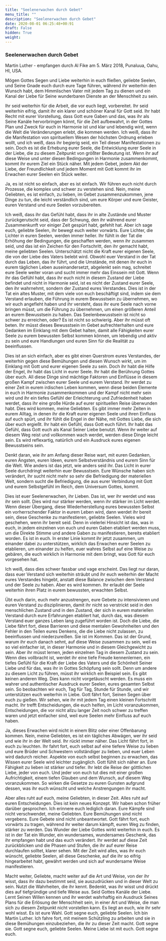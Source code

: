 ```yaml
---
title: "Seelenerwachen durch Gebet"
menu_title: ""
description: "Seelenerwachen durch Gebet"
date: 2020-08-01 06:25:48+00:91
draft: False
hidden: True
weight:
---
```

### Seelenerwachen durch Gebet

Martin Luther - empfangen durch Al Fike am 5. März 2018, Punaluua, Oahu, HI, USA.

Mögen Gottes Segen und Liebe weiterhin in euch fließen, geliebte Seelen, und Seine Gnade euch durch eure Tage führen, während ihr weiterhin den Wunsch habt, dem Himmlischen Vater mit jedem Tag zu dienen und ein Kanal der Liebe für Seine wunderbaren Dienste an der Menschheit zu sein.

Ihr seid weiterhin für die Arbeit, die vor euch liegt, vorbereitet. Ihr seid weiterhin eifrig, damit ihr ein klarer und schöner Kanal für Gott seid. Ihr habt Recht mit eurer Vorstellung, dass Gott eure Gaben und das, was ihr als Seine Kanäle hervorbringen könnt, für die Zeit aufbewahrt, in der Gottes Plan und Zweck für euch in Harmonie ist und klar und lebendig wird, wenn die Welt die Veränderungen erlebt, die kommen werden. Ich weiß, dass ihr die Manifestation von spirituellem Wesen der höchsten Ordnung erleben wollt, und ich weiß, dass ihr begierig seid, ein Teil dieser Manifestationen zu sein. Doch es ist die Erhebung eurer Seele, die Entwicklung eurer Seele in der Liebe, die zu diesem Zeitpunkt von größter Bedeutung ist. Wenn ihr auf diese Weise und unter diesen Bedingungen in Harmonie zusammenkommt, kommt ihr eurem Ziel ein Stück näher. Mit jedem Gebet, jedem Akt der Liebe, der Freundlichkeit und jedem Moment mit Gott kommt ihr im Erwachen eurer Seelen ein Stück weiter.

Ja, es ist nicht so einfach, aber es ist einfach. Wir führen euch nicht durch Prozesse, die komplex und schwer zu verstehen sind. Nein, meine Geliebten, es ist einfach, zu lieben, im Gebet zusammenzukommen, jene Dinge zu tun, die leicht verständlich sind, um eure Körper und eure Geister, euren Verstand und eure Seelen vorzubereiten.

Ich weiß, dass ihr das Gefühl habt, dass ihr in alte Zustände und Muster zurückgerutscht seid, dass der Schwung, den ihr während eurer Zusammenkunft vor einiger Zeit gespürt habt, gefehlt hat. Aber ich sage euch, geliebte Seelen, ihr bewegt euch weiter vorwärts. Eure Lichter, die Lichter in euren Seelen, werden immer heller. Ihr fühlt in der Tat die Erhöhung der Bedingungen, die geschaffen werden, wenn ihr zusammen seid, und das ist ein Zeichen für den Fortschritt, den ihr gemacht habt, meine geliebten Seelen. Unterschätzt nicht die Kraft eurer eigenen Seele, die von der Liebe des Vaters belebt wird. Obwohl euer Verstand in der Tat durch das Leben, das ihr führt, und die Umstände, mit denen ihr euch in eurem täglichen Leben auseinandersetzt, abgelenkt sein mag, schreitet eure Seele weiter voran und sucht immer mehr das Einssein mit Gott. Wenn ihr das Gefühl habt, dass ihr euch nicht in diesem Zustand der Liebe befindet und nicht in Harmonie seid, ist es nicht der Zustand eurer Seele, den ihr wahrnehmt, sondern der Zustand eures Verstandes. Dies ist in der Tat ein altes Muster, mit dem viele von euch beschäftigt sind, indem sie dem Verstand erlauben, die Führung in eurem Bewusstsein zu übernehmen, wo wir euch angefleht haben und ihr versteht, dass ihr eure Seele nach vorne bringen müsst, um die Führung zu übernehmen, um einen größeren Anteil an eurem Bewusstsein zu haben. Das Seelenbewusstsein ist nicht so schwer zu erreichen, oder? Es ist nicht so schwierig. Aber ihr müsst oft beten. Ihr müsst dieses Bewusstsein im Gebet aufrechterhalten und eure Gedanken im Einklang mit dem Gebet halten, damit alle Fähigkeiten eurer Seele zu eurem bewussten Selbst kommen können, um lebendig und aktiv zu sein und eure Handlungen und euren Sinn für die Realität zu beeinflussen.

Dies ist an sich einfach, aber es gibt einen Querstrom eures Verstandes, der weiterhin gegen diese Bemühungen und diesen Wunsch wirkt, um im Einklang mit Gott und eurer eigenen Seele zu sein. Doch ihr habt die Hilfe der Engel, ihr habt das Licht in eurer Seele. Ihr habt die Berührung Gottes über euch. All diese Dinge sind mächtige Faktoren und Einflüsse in diesem großen Kampf zwischen eurer Seele und eurem Verstand. Ihr werdet zu einer Zeit in eurem irdischen Leben kommen, wenn diese beiden Elemente in euch in Harmonie zusammenkommen und der Kampf nicht mehr sein wird und ihr ein tiefes Gefühl der Erleichterung und Zufriedenheit haben werdet, dass ihr eine große Hürde auf eurer spirituellen Reise überwunden habt. Dies wird kommen, meine Geliebten. Es gibt immer mehr Zeiten in eurem Alltag, in denen ihr die Kraft eurer eigenen Seele und ihren Einfluss auf euch spürt, und ihr fühlt die Engel in der Nähe, mit Gottes Liebe, die sich über euch ergießt. Ihr habt ein Gefühl, dass Gott euch führt. Ihr habt das Gefühl, dass Gott euch als Kanal Seiner Liebe benutzt. Wenn ihr weiter auf diesem Weg reist und vollkommen wach werdet, werden diese Dinge leicht sein. Es wird reflexartig, natürlich und ein Ausdruck eures eigenen Bewusstseins sein.

Denkt daran, wie ihr am Anfang dieser Reise wart, mit euren Gedanken, euren Ängsten, euren Ideen, eurem Selbstverständnis und eurem Sinn für die Welt. Wie anders ist das jetzt, wie anders seid ihr. Das Licht in eurer Seele durchdringt weiterhin euer Bewusstsein. Eure Wünsche haben sich verändert, ihr sucht nicht mehr so sehr die Befriedigung der materiellen Welt, sondern sucht die Befriedigung, die aus eurer Verbindung mit Gott und eurem Selbstgefühl im Reich, dem Universum Gottes, kommt.

Dies ist euer Seelenerwachen, ihr Lieben. Das ist, wer ihr werdet und was ihr sein sollt. Dies wird nur stärker werden, wenn ihr stärker im Licht werdet. Wenn dieser Übergang, diese Wiederherstellung eures bewussten Selbst ein vorherrschender Faktor in eurem Leben wird, dann werdet ihr bereit sein, diese Geschenke zu manifestieren, geliebte Seelen. Vieles wird geschehen, wenn ihr bereit seid. Denn in vielerlei Hinsicht ist das, was in euch, in jedem einzelnen von euch und euren Gaben etabliert werden muss, um die Direkte Stimme und andere Gaben zu manifestieren, bereits etabliert worden. Es ist in euch. In erster Linie kommt ihr jetzt zusammen, um einander dabei zu unterstützen, wirklich das Erwachen eurer Seelen zu etablieren, um einander zu helfen, euer wahres Selbst auf eine Weise zu gebären, die euch wirklich in Harmonie mit dem bringt, was Gott für euch vorgesehen hat.

Ich weiß, dass dies schwer fassbar und vage erscheint. Das liegt nur daran, dass euer Verstand sich weiterhin sträubt und ihr euch weiterhin der Macht eures Verstandes hingebt, anstatt diese Balance zwischen dem Verstand und der Seele zu haben. Aber es wird kommen. Ihr erlaubt der Seele weiterhin ihren Platz in eurem bewussten, erwachten Selbst.

Übt euch darin, euch mehr anzustrengen, eure Gebete zu intensivieren und euren Verstand zu disziplinieren, damit ihr nicht so verstrickt seid in den menschlichen Zustand und in den Zustand, der sich in eurem materiellen Verstand durch eure Erfahrungen etabliert hat, durch das, was diesem Verstand euer ganzes Leben lang zugeführt worden ist. Doch die Liebe, die Liebe fährt fort, diese Barrieren und diese mentalen Gewohnheiten und den Fehler in den Teilen eures Denkens, die die Liebe nicht zulassen, zu beeinflussen und niederzureißen. Sie ist im Kommen. Das ist der Grund, warum ihr euch danach sehnt, auf diese Weise zusammen zu sein, weil es so viel einfacher ist, in dieser Harmonie und in diesem Gleichgewicht zu sein. Aber ihr müsst lernen, jeden einzelnen Tag in diesem Zustand zu sein. Wenn dies vollbracht ist, werdet ihr eine tiefe Freude kennenlernen, ein tiefes Gefühl für die Kraft der Liebe des Vaters und die Schönheit Seiner Liebe und für das, was ihr in Gottes Schöpfung sein sollt. Denn um andere zu diesem Licht zu führen, müsst ihr wirklich ein Beispiel sein. Es gibt keinen anderen Weg. Dies kann nicht vorgetäuscht werden. Es muss ein wahrer und authentischer Ausdruck eurer Seelen, eures gesamten Selbst sein. So beobachten wir euch, Tag für Tag, Stunde für Stunde, und wir unterstützen euch weiterhin in Liebe. Gott fährt fort, Seinen Segen über euch zu gießen. Wir sehen, wie ihr mit jedem Tag einen kleinen Fortschritt macht. Ihr trefft Entscheidungen, die euch helfen, im Licht voranzukommen, Entscheidungen, die vor nicht allzu langer Zeit noch schwer zu treffen waren und jetzt einfacher sind, weil eure Seelen mehr Einfluss auf euch haben.

Ja, dieses Erwachen wird nicht in einem Blitz oder einer Offenbarung kommen. Nein, meine Geliebten, es ist ein tägliches Abwägen, wer ihr seid und wie ihr in der Welt seid. Ihr rückt immer näher. Das Licht fährt fort, in euch zu leuchten. Ihr fahrt fort, euch selbst auf eine tiefere Weise zu lieben und eure Brüder und Schwestern vollständiger zu lieben, und euer Leben wird dadurch reicher. Aspekte von euch selbst beginnen zu erwachen, das Wissen eurer Seele wird leichter zugänglich. Gott fühlt sich näher an. Eure Fähigkeit zu lieben ist stärker und tiefer. Ihr lebt die Reise der göttlichen Liebe, jeder von euch. Und jeder von euch tut dies mit einer großen Aufrichtigkeit, einem tiefen Glauben und dem Wunsch, auf diesem Weg voranzukommen. So wirken die Gesetze zu euren Gunsten aufgrund dessen, was ihr euch wünscht und welche Anstrengungen ihr macht.

Aber alles ruht auf euch, meine Geliebten, in dieser Zeit. Alles ruht auf euren Entscheidungen. Dies ist kein neues Konzept. Wir haben schon früher darüber gesprochen. Ich erinnere euch lediglich daran. Eure Kämpfe sind nicht verschwendet, meine Geliebten. Eure Bemühungen sind nicht vergebens. Eure Gebete sind nicht unbeantwortet. Gott fährt fort, euch vorwärts zu tragen, während ihr weiter darum kämpft, euren Weg zu finden, stärker zu werden. Das Wunder der Liebe Gottes wirkt weiterhin in euch. Es ist in der Tat ein Wunder, ein wundersames, wundersames Geschenk, das ihr empfangen habt und das euch verändert. Ihr werdet auf diese Zeit zurückblicken und die Phasen und Stufen, die ihr auf eurer Reise durchlaufen solltet, klarer sehen. Mit der Zeit wird alles, was ihr euch wünscht, geliebte Seelen, all diese Geschenke, auf die ihr so eifrig hingearbeitet habt, gewährt werden und sich auf wundersame Weise manifestieren.

Macht weiter, Geliebte, macht weiter auf die Art und Weise, von der ihr wisst, dass ihr dazu bestimmt seid, sie auszudrücken und in dieser Welt zu sein. Nutzt die Wahrheiten, die ihr kennt. Bedenkt, was ihr wisst und drückt dies auf tiefgründige und tiefe Weise aus. Seid Gottes Kanäle der Liebe. Lernt Seinen Willen kennen und ihr werdet wahrhaftig ein Ausdruck Seines Plans für die Erlösung der Menschheit sein, in einer Art und Weise, die man sich zu diesem Zeitpunkt nicht vorstellen kann. Es liegt an euch, wie ihr sehr wohl wisst. Es ist eure Wahl. Gott segne euch, geliebte Seelen. Ich bin Martin Luther. Ich fahre fort, mit meinem Schützling zu arbeiten und sie in diese Bemühungen einzubeziehen, die ihr zu dieser Zeit macht. Gott segne sie. Gott segne euch, geliebte Seelen. Meine Liebe ist mit euch. Gott segne euch.
